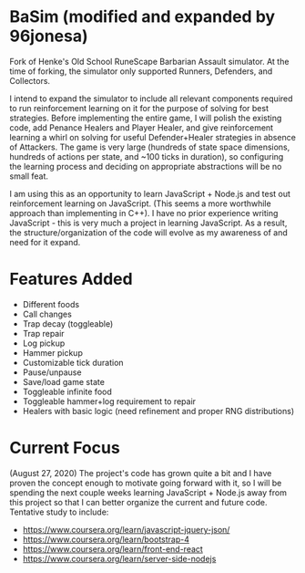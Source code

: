 # BaSim (modified and expanded by 96jonesa)

Fork of Henke's Old School RuneScape Barbarian Assault simulator. At the time of forking, the simulator only supported Runners, Defenders, and Collectors.

I intend to expand the simulator to include all relevant components required to run reinforcement learning on it for the purpose of solving for best strategies. Before implementing the entire game, I will polish the existing code, add Penance Healers and Player Healer, and give reinforcement learning a whirl on solving for useful Defender+Healer strategies in absence of Attackers. The game is very large (hundreds of state space dimensions, hundreds of actions per state, and ~100 ticks in duration), so configuring the learning process and deciding on appropriate abstractions will be no small feat.

I am using this as an opportunity to learn JavaScript + Node.js and test out reinforcement learning on JavaScript. (This seems a more worthwhile approach than implementing in C++). I have no prior experience writing JavaScript - this is very much a project in learning JavaScript. As a result, the structure/organization of the code will evolve as my awareness of and need for it expand. 

# Features Added

- Different foods
- Call changes
- Trap decay (toggleable)
- Trap repair
- Log pickup
- Hammer pickup
- Customizable tick duration
- Pause/unpause
- Save/load game state
- Toggleable infinite food
- Toggleable hammer+log requirement to repair
- Healers with basic logic (need refinement and proper RNG distributions)

# Current Focus

(August 27, 2020) The project's code has grown quite a bit and I have proven the concept enough to motivate going forward with it, so I will be spending the next couple weeks learning JavaScript + Node.js away from this project so that I can better organize the current and future code. Tentative study to include:

- https://www.coursera.org/learn/javascript-jquery-json/
- https://www.coursera.org/learn/bootstrap-4
- https://www.coursera.org/learn/front-end-react
- https://www.coursera.org/learn/server-side-nodejs
